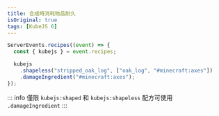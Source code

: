 ```yaml
---
title: 合成時消耗物品耐久
isOriginal: true
tags: [KubeJS 6]
---
```


<Attachment link="0.png" />

```js
ServerEvents.recipes((event) => {
  const { kubejs } = event.recipes;

  kubejs
    .shapeless("stripped_oak_log", ["oak_log", "#minecraft:axes"])
    .damageIngredient("#minecraft:axes");
});
```

::: info
僅限 `kubejs:shaped` 和 `kubejs:shapeless` 配方可使用 `.damageIngredient`
:::
